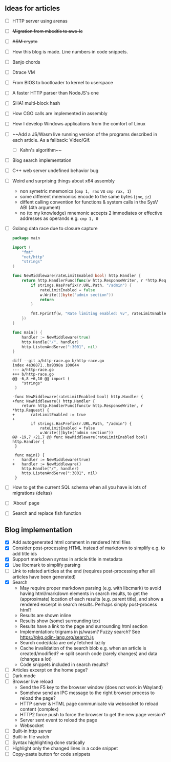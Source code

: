 ## Ideas for articles

- [ ] HTTP server using arenas
- [ ] ~~Migration from mbedtls to aws-lc~~
- [ ] ~~ASM crypto~~
- [ ] How this blog is made. Line numbers in code snippets.
- [ ] Banjo chords
- [ ] Dtrace VM
- [ ] From BIOS to bootloader to kernel to userspace
- [ ] A faster HTTP parser than NodeJS's one
- [ ] SHA1 multi-block hash
- [ ] How CGO calls are implemented in assembly
- [ ] How I develop Windows applications from the comfort of Linux
- [ ] ~~Add a JS/Wasm live running version of the programs described in each article. As a fallback: Video/Gif.
    + [ ] Kahn's algorithm~~
- [ ] Blog search implementation
- [ ] C++ web server undefined behavior bug
- [ ] Weird and surprising things about x64 assembly
  + non symetric mnemonics (`cmp 1, rax` vs `cmp rax, 1`)
  + some different mnemonics encode to the same bytes (`jne`, `jz`)
  + diffent calling convention for functions & system calls in the SysV ABI (4th argument)
  + no (to my knowledge) mnemonic accepts 2 immediates or effective addresses as operands  e.g. `cmp 1, 0`
- [ ] Golang data race due to closure capture
    ```go
    package main

    import (
        "fmt"
        "net/http"
        "strings"
    )

    func NewMiddleware(rateLimitEnabled bool) http.Handler {
        return http.HandlerFunc(func(w http.ResponseWriter, r *http.Request) {
            if strings.HasPrefix(r.URL.Path, "/admin") {
                rateLimitEnabled = false
                w.Write([]byte("admin section"))
                return
            }

            fmt.Fprintf(w, "Rate limiting enabled: %v", rateLimitEnabled)
        })
    }

    func main() {
        handler := NewMiddleware(true)
        http.Handle("/", handler)
        http.ListenAndServe(":3001", nil)
    }
    ```

    ```
    diff --git a/http-race.go b/http-race.go
    index 4e38871..ba9398a 100644
    --- a/http-race.go
    +++ b/http-race.go
    @@ -6,8 +6,10 @@ import (
        "strings"
     )
     
    -func NewMiddleware(rateLimitEnabled bool) http.Handler {
    +func NewMiddleware() http.Handler {
        return http.HandlerFunc(func(w http.ResponseWriter, r *http.Request) {
    +		rateLimitEnabled := true
    +
            if strings.HasPrefix(r.URL.Path, "/admin") {
                rateLimitEnabled = false
                w.Write([]byte("admin section"))
    @@ -19,7 +21,7 @@ func NewMiddleware(rateLimitEnabled bool) http.Handler {
     }
     
     func main() {
    -	handler := NewMiddleware(true)
    +	handler := NewMiddleware()
        http.Handle("/", handler)
        http.ListenAndServe(":3001", nil)
     }

    ```
- [ ] How to get the current SQL schema when all you have is lots of migrations (deltas)
- [ ] 'About' page
- [ ] Search and replace fish function

## Blog implementation

- [x] Add autogenerated html comment in rendered html files
- [x] Consider post-processing HTML instead of markdown to simplify e.g. to add title ids
- [x] Support markdown syntax in article title in metadata
- [x] Use libcmark to simplify parsing
- [ ] Link to related articles at the end (requires post-processing after all articles have been generated)
- [x] Search
  + May require proper markdown parsing (e.g. with libcmark) to avoid having html/markdown elements in search results, to get the (approximate) location of each results (e.g. parent title), and show a rendered excerpt in search results. Perhaps simply post-process html?
  + Results are shown inline
  + Results show (some) surrounding text
  + Results have a link to the page and surrounding html section
  + Implementation: trigrams in js/wasm? Fuzzy search? See https://pkg.odin-lang.org/search.js
  + Search code/data are only fetched lazily
  + Cache invalidation of the search blob e.g. when an article is created/modified? => split search code (rarely changes) and data (changes a lot)
  + Code snippets included in search results?
- [ ] Articles excerpt on the home page?
- [ ] Dark mode
- [ ] Browser live reload
  + Send the F5 key to the browser window (does not work in Wayland)
  + Somehow send an IPC message to the right browser process to reload the page?
  + HTTP server & HTML page communicate via websocket to reload content (complex)
  + HTTP2 force push to force the browser to get the new page version?
  + Server sent event to reload the page
  + Websocket
- [ ] Built-in http server
- [ ] Built-in file watch
- [ ] Syntax highlighting done statically
- [ ] Highlight only the changed lines in a code snippet
- [ ] Copy-paste button for code snippets
